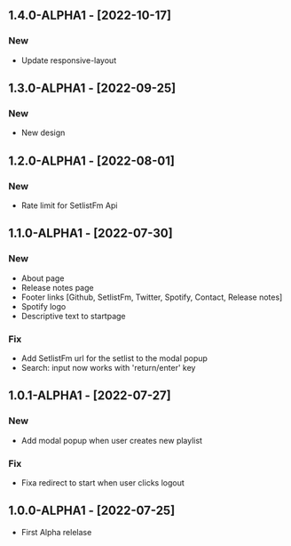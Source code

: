 ## 1.4.0-ALPHA1 - [2022-10-17]

### New

- Update responsive-layout

## 1.3.0-ALPHA1 - [2022-09-25]

### New

- New design

## 1.2.0-ALPHA1 - [2022-08-01]

### New

- Rate limit for SetlistFm Api

## 1.1.0-ALPHA1 - [2022-07-30]

### New

- About page
- Release notes page
- Footer links [Github, SetlistFm, Twitter, Spotify, Contact, Release notes]
- Spotify logo
- Descriptive text to startpage

### Fix

- Add SetlistFm url for the setlist to the modal popup
- Search: input now works with 'return/enter' key

## 1.0.1-ALPHA1 - [2022-07-27]

### New

- Add modal popup when user creates new playlist

### Fix

- Fixa redirect to start when user clicks logout

## 1.0.0-ALPHA1 - [2022-07-25]

- First Alpha relelase
